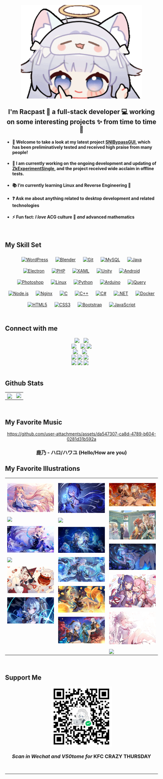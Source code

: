 <div align="center">
<img src="https://raw.githubusercontent.com/racpast/racpast/refs/heads/main/img/profile.gif" align="center" height="" width="400" />
</div>  


## <div align="center">I'm **Racpast** 🍻 a  full-stack developer 💻 working on **some interesting projects** ✨ from time to time 🦎</div>  

- #### 📅 Welcome to take a look at my latest project [**SNIBypassGUI**](https://github.com/racpast/SNIBypassGUI), which has been **preliminatively tested** and received **high praise** from many people!


- #### 💬 I am currently working on the ongoing development and updating of [**ZkExperimentSingle**](https://github.com/racpast/ZkExperimentSingle), and the project received **wide acclaim** in offline tests.  
  

- #### 📚 I’m currently learning **Linux** and **Reverse Engineering** 🌌  
  

- #### ❓ Ask me about anything related to **desktop development** and related **technologies**  
  

- #### ⚡ Fun fact: *I love* **ACG culture** 🥰 *and* **advanced mathematics**  
  

<br/>

## My Skill Set  
<div align="center">  
<a href="https://wordpress.com/" target="_blank"><img style="margin: 10px" src="https://profilinator.rishav.dev/skills-assets/wordpress.png" alt="WordPress" height="50" /></a>  
<a href="https://www.blender.org/" target="_blank"><img style="margin: 10px" src="https://profilinator.rishav.dev/skills-assets/blender_community_badge_white.svg" alt="Blender" height="50" /></a>  
<a href="https://github.com/" target="_blank"><img style="margin: 10px" src="https://profilinator.rishav.dev/skills-assets/git-scm-icon.svg" alt="Git" height="50" /></a>  
<a href="https://www.mysql.com/" target="_blank"><img style="margin: 10px" src="https://profilinator.rishav.dev/skills-assets/mysql-original-wordmark.svg" alt="MySQL" height="50" /></a>  
<a href="https://www.java.com/" target="_blank"><img style="margin: 10px" src="https://profilinator.rishav.dev/skills-assets/java-original-wordmark.svg" alt="Java" height="50" /></a>  
<a href="https://www.electronjs.org/" target="_blank"><img style="margin: 10px" src="https://profilinator.rishav.dev/skills-assets/electron-original.svg" alt="Electron" height="50" /></a>  
<a href="https://www.php.net/" target="_blank"><img style="margin: 10px" src="https://profilinator.rishav.dev/skills-assets/php-original.svg" alt="PHP" height="50" /></a>  
<a href="https://docs.microsoft.com/en-us/dotnet/desktop/wpf/xaml/" target="_blank"><img style="margin: 10px" src="https://profilinator.rishav.dev/skills-assets/xaml.png" alt="XAML" height="50" /></a>  
<a href="https://unity.com/" target="_blank"><img style="margin: 10px" src="https://profilinator.rishav.dev/skills-assets/unity.png" alt="Unity" height="50" /></a>  
<a href="https://www.android.com/intl/en_in/" target="_blank"><img style="margin: 10px" src="https://profilinator.rishav.dev/skills-assets/android-original-wordmark.svg" alt="Android" height="50" /></a>  
<a href="https://www.adobe.com/in/products/photoshop.html" target="_blank"><img style="margin: 10px" src="https://profilinator.rishav.dev/skills-assets/photoshop-plain.svg" alt="Photoshop" height="50" /></a>  
<a href="https://www.linux.org/" target="_blank"><img style="margin: 10px" src="https://profilinator.rishav.dev/skills-assets/linux-original.svg" alt="Linux" height="50" /></a>  
<a href="https://www.python.org/" target="_blank"><img style="margin: 10px" src="https://profilinator.rishav.dev/skills-assets/python-original.svg" alt="Python" height="50" /></a>  
<a href="https://www.arduino.cc/" target="_blank"><img style="margin: 10px" src="https://profilinator.rishav.dev/skills-assets/arduino.png" alt="Arduino" height="50" /></a>  
<a href="https://jquery.com/" target="_blank"><img style="margin: 10px" src="https://profilinator.rishav.dev/skills-assets/jquery.png" alt="jQuery" height="50" /></a>  
<a href="https://nodejs.org/" target="_blank"><img style="margin: 10px" src="https://profilinator.rishav.dev/skills-assets/nodejs-original-wordmark.svg" alt="Node.js" height="50" /></a>  
<a href="https://www.nginx.com/" target="_blank"><img style="margin: 10px" src="https://profilinator.rishav.dev/skills-assets/nginx-original.svg" alt="Nginx" height="50" /></a>  
<a href="https://www.cprogramming.com/" target="_blank"><img style="margin: 10px" src="https://profilinator.rishav.dev/skills-assets/c-original.svg" alt="C" height="50" /></a>  
<a href="https://www.cplusplus.com/" target="_blank"><img style="margin: 10px" src="https://profilinator.rishav.dev/skills-assets/cplusplus-original.svg" alt="C++" height="50" /></a>  
<a href="https://docs.microsoft.com/en-us/dotnet/csharp/" target="_blank"><img style="margin: 10px" src="https://profilinator.rishav.dev/skills-assets/csharp-original.svg" alt="C#" height="50" /></a>  
<a href="https://dotnet.microsoft.com/download/dotnet-framework" target="_blank"><img style="margin: 10px" src="https://profilinator.rishav.dev/skills-assets/dot-net-original-wordmark.svg" alt=".NET" height="50" /></a>  
<a href="https://www.docker.com/" target="_blank"><img style="margin: 10px" src="https://profilinator.rishav.dev/skills-assets/docker-original-wordmark.svg" alt="Docker" height="50" /></a>  
<a href="https://en.wikipedia.org/wiki/HTML5" target="_blank"><img style="margin: 10px" src="https://profilinator.rishav.dev/skills-assets/html5-original-wordmark.svg" alt="HTML5" height="50" /></a>  
<a href="https://www.w3schools.com/css/" target="_blank"><img style="margin: 10px" src="https://profilinator.rishav.dev/skills-assets/css3-original-wordmark.svg" alt="CSS3" height="50" /></a>  
<a href="https://getbootstrap.com/docs/3.4/javascript/" target="_blank"><img style="margin: 10px" src="https://profilinator.rishav.dev/skills-assets/bootstrap-plain.svg" alt="Bootstrap" height="50" /></a>  
<a href="https://www.javascript.com/" target="_blank"><img style="margin: 10px" src="https://profilinator.rishav.dev/skills-assets/javascript-original.svg" alt="JavaScript" height="50" /></a>  
</div>  

<br/>  


## Connect with me  
<div align="center">
<img src="https://img.shields.io/badge/QQ-235268680-blue?logo=qq&color=blue" style="margin-right:10px" align="center" height="" width="" />
<img src="https://img.shields.io/badge/Wechat-racpast-blue?logo=wechat&color=green" align="center" height="" width="" />
</div>  

<div align="center">
<a href="mailto:yaojun.mail@qq.com"><img src="https://img.shields.io/badge/Email-yaojun.mail%40qq.com-blue?logo=maildotru&color=purple" style="margin-right:10px" align="center" height="" width="" /></a>
<a href="mailto:racpast@gmail.com"><img src="https://img.shields.io/badge/Email-racpast%40gmail.com-red?logo=maildotru&color=red" align="center" height="" width="" /></a>
<a href="mailto:racpast@outlook.com"><img src="https://img.shields.io/badge/Email-racpast%40outlook.com-blue?logo=maildotru&color=yellow" align="center" height="" width="" /></a>
</div>  

<div align="center">
<a href="https://github.com/racpast#support-me"><img src="https://img.shields.io/badge/KFC%20CRAZY%20THURSDAY-V50tome-blue?logo=kfc&labelColor=darkred&color=red" style="margin-right:10px" align="center" height="" width="" /></a>
<a href="https://www.pixiv.net/users/90591249" target="_blank"><img src="https://img.shields.io/badge/Pixiv-Racpast-blue?logo=pixiv&color=blue" style="margin-right:10px" align="center" height="" width="" /></a>
</div>  

<div align="center">
<a href="https://github.com/racpast/" target="_blank"><img src="https://img.shields.io/badge/GitHub-Racpast-blue?logo=github&color=black" align="center" height="" width="" /></a>
<a href="https://gitlab.com/racpast/" target="_blank"><img src="https://img.shields.io/badge/GitLab-Racpast-blue?logo=GitLab&color=orange" align="center" height="" width="" /></a>
<a href="https://dev.to/racpast" target="_blank"><img src="https://img.shields.io/badge/DEV-Racpast-black?logo=dev.to&color=black" style="margin-right:10px" align="center" height="" width="" /></a>
</div>  

<div align="center">
<a href="https://discord.com/users/1214336466927222815" target="_blank"><img src="https://img.shields.io/badge/Discord-Racpast-purple?logo=discord&color=purple" align="center" height="" width="" /></a>
<a href="https://x.com/racpast" target="_blank"><img src="https://img.shields.io/badge/Twitter-Racpast-blue?logo=x&color=black" align="center" height="" width="" /></a>
<a href="https://www.facebook.com/61572422743993" target="_blank"><img src="https://img.shields.io/badge/Facebook-Racpast-black?logo=facebook&color=blue" style="margin-right:10px" align="center" height="" width="" /></a>
</div>
<br/>  


## Github Stats  
<table><tr><td valign="top" width="50%">

<div align="center"><img src="https://github-readme-stats.vercel.app/api/top-langs/?username=racpast&hide_border=true&layout=compact" align="center" style="width: 100%" /></div>

</td><td valign="top" width="50%">

<img src="https://github-readme-stats.vercel.app/api?username=racpast&show_icons=true&count_private=true&hide_border=true" align="left" style="width: 100%" />

</td></tr></table>  

<br/>  


## My Favorite Music
<div align="center" width="60%">


https://github.com/user-attachments/assets/da547307-ca8d-4789-b604-0281d31b592a


### 鹿乃 - ハロ/ハワユ (Hello/How are you)
</div>  


## My Favorite Illustrations  
<table><tr><td valign="top" width="33%">


<img src="https://raw.githubusercontent.com/racpast/racpast/refs/heads/main/img/1.jpg" align="center" style="width: 100%" /><br/>  
  

<img src="https://raw.githubusercontent.com/racpast/racpast/refs/heads/main/img/2.png" align="center" style="width: 100%" /><br/>  
  

<img src="https://raw.githubusercontent.com/racpast/racpast/refs/heads/main/img/3.jpg" align="center" style="width: 100%" /><br/>  
  

<img src="https://raw.githubusercontent.com/racpast/racpast/refs/heads/main/img/4.png" align="center" style="width: 100%" /><br/>  
  

<img src="https://raw.githubusercontent.com/racpast/racpast/refs/heads/main/img/5.jpg" align="center" style="width: 100%" /><br/>  
  

<img src="https://raw.githubusercontent.com/racpast/racpast/refs/heads/main/img/6.png" align="center" style="width: 100%" />  


</td><td valign="top" width="33%">

<img src="https://raw.githubusercontent.com/racpast/racpast/refs/heads/main/img/7.jpg" align="center" style="width: 100%" /><br/>  
  

<img src="https://raw.githubusercontent.com/racpast/racpast/refs/heads/main/img/8.png" align="center" style="width: 100%" /><br/>  
  

<img src="https://raw.githubusercontent.com/racpast/racpast/refs/heads/main/img/9.jpg" align="center" style="width: 100%" /><br/>  
  

<img src="https://raw.githubusercontent.com/racpast/racpast/refs/heads/main/img/10.jpg" align="center" style="width: 100%" /><br/>  
  

<img src="https://raw.githubusercontent.com/racpast/racpast/refs/heads/main/img/11.jpg" align="center" style="width: 100%" /><br/>  
  

<img src="https://raw.githubusercontent.com/racpast/racpast/refs/heads/main/img/12.jpg" align="center" style="width: 100%" />  


</td><td valign="top" width="33%">

<img src="https://raw.githubusercontent.com/racpast/racpast/refs/heads/main/img/13.jpg" align="center" style="width: 100%" /><br/>  
  

<img src="https://raw.githubusercontent.com/racpast/racpast/refs/heads/main/img/14.jpg" align="center" style="width: 100%" /><br/>  
  

<img src="https://raw.githubusercontent.com/racpast/racpast/refs/heads/main/img/15.jpg" align="center" style="width: 100%" /><br/>  
  

<img src="https://raw.githubusercontent.com/racpast/racpast/refs/heads/main/img/16.jpg" align="center" style="width: 100%" /><br/>  
  

<img src="https://raw.githubusercontent.com/racpast/racpast/refs/heads/main/img/17.jpg" align="center" style="width: 100%" /><br/>  
  

<img src="https://raw.githubusercontent.com/racpast/racpast/refs/heads/main/img/18.png" align="center" style="width: 100%" />  


</td></tr></table>  

<br/>  


## Support Me  
<div align="center">
<img src="https://raw.githubusercontent.com/racpast/racpast/refs/heads/main/img/wechatpay.png" align="center" height="" width="200" />
</div>  
  

### <div align="center">*Scan in Wechat and V50tome for* **KFC CRAZY THURSDAY**</div>  

<br />

----
